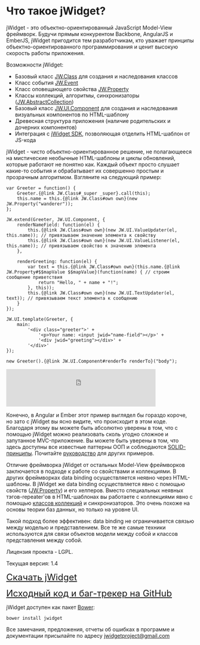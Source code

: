 ﻿# Что такое jWidget?

jWidget - это объектно-ориентированный JavaScript Model-View фреймворк.
Будучи прямым конкурентом Backbone, AngularJS и EmberJS, jWidget пригодится тем разработчикам,
кто уважает принципы объектно-ориентированного программирования и ценит высокую скорость работы приложения.

Возможности jWidget:

* Базовый класс [JW.Class](#!/guide/rujwclass) для создания и наследования классов
* Класс события [JW.Event](#!/guide/rujwevent)
* Класс оповещающего свойства [JW.Property](#!/guide/rujwproperty)
* Классы коллекций, алгоритмы, синхронизаторы ([JW.AbstractCollection](#!/guide/rujwabstractcollection))
* Базовый класс [JW.UI.Component](#!/guide/rujwuicomponent) для создания и наследования визуальных компонентов по HTML-шаблону
* Древесная структура приложения (наличие родительских и дочерних компонентов)
* Интеграция с [jWidget SDK](https://github.com/enepomnyaschih/jwsdk/wiki/), позволяющая отделить HTML-шаблон от JS-кода

jWidget - чисто объектно-ориентированное решение, не полагающееся на мистические необычные HTML-шаблоны и циклы
обновлений, которые работают не понятно как. Каждый объект просто слушает какие-то события и обрабатывает их
совершенно простым и прозрачным алгоритмом. Взгляните на следующий пример:

    var Greeter = function() {
        Greeter.{@link JW.Class#_super _super}.call(this);
        this.name = this.{@link JW.Class#own own}(new JW.Property("wanderer"));
    };

    JW.extend(Greeter, JW.UI.Component, {
        renderNameField: function(el) {
            this.{@link JW.Class#own own}(new JW.UI.ValueUpdater(el, this.name)); // привязываем значение элемента к свойству
            this.{@link JW.Class#own own}(new JW.UI.ValueListener(el, this.name)); // привязываем свойство к значению элемента
        },

        renderGreeting: function(el) {
            var text = this.{@link JW.Class#own own}(this.name.{@link JW.Property#$$mapValue $$mapValue}(function(name) { // строим сообщение приветствия
                return "Hello, " + name + "!";
            }, this));
            this.{@link JW.Class#own own}(new JW.UI.TextUpdater(el, text)); // привязываем текст элемента к сообщению
        }
    });

    JW.UI.template(Greeter, {
        main:
            '<div class="greeter">' +
                '<p>Your name: <input jwid="name-field"></p>' +
                '<div jwid="greeting"></div>' +
            '</div>'
    });

    new Greeter().{@link JW.UI.Component#renderTo renderTo}("body");

<iframe frameborder="0" width="400" height="100" src="http://enepomnyaschih.github.io/mt/1.3/greeter.html"></iframe>

Конечно, в Angular и Ember этот пример выглядел бы гораздо короче, но зато с jWidget вы ясно видите, что происходит в
этом коде. Благодаря этому вы можете быть абсолютно уверены в том, что с помощью jWidget можно реализовать сколь
угодно сложное и запутанное MVC-приложение. Вы можете быть уверены в том, что здесь доступны все известные
паттерны ООП и соблюдаются <a href="http://ru.wikipedia.org/wiki/SOLID_(%D0%BE%D0%B1%D1%8A%D0%B5%D0%BA%D1%82%D0%BD%D0%BE-%D0%BE%D1%80%D0%B8%D0%B5%D0%BD%D1%82%D0%B8%D1%80%D0%BE%D0%B2%D0%B0%D0%BD%D0%BD%D0%BE%D0%B5_%D0%BF%D1%80%D0%BE%D0%B3%D1%80%D0%B0%D0%BC%D0%BC%D0%B8%D1%80%D0%BE%D0%B2%D0%B0%D0%BD%D0%B8%D0%B5)">SOLID-принципы</a>.
Почитайте [руководство](#!/guide/rusample1) для других примеров.

Отличие фреймворка jWidget от остальных Model-View фреймворков заключается в подходе к работе со свойствами и коллекциями.
В других фреймворках data binding осуществляется неявно через HTML-шаблоны. В jWidget же data binding осуществляется
явно с помощью свойств ([JW.Property](#!/guide/rujwproperty)) и его хелперов.
Вместо специальных неявных тэгов-repeater'ов в HTML-шаблонах вы работаете с коллекциями
явно с помощью [классов коллекций](#!/guide/rujwabstractcollection) и синхронизаторов.
Это очень похоже на основы теории баз данных, но только на уровне UI.

Такой подход более эффективен: data binding не ограничивается связью между моделью и представлением. Все те же самые
техники используются для связи объектов модели между собой и классов представления между собой.

Лицензия проекта - LGPL.

Текущая версия: 1.4

<font size="5">[Скачать jWidget](guides/endownload/jwidget.zip)</font>

<font size="5">[Исходный код и баг-трекер на GitHub](https://github.com/enepomnyaschih/jwidget)</font>

jWidget доступен как пакет [Bower](http://bower.io/):

    bower install jwidget

Все замечания, предложения, отчеты об ошибках в программе и документации присылайте по адресу
[jwidgetproject@gmail.com](mailto:jwidgetproject@gmail.com)
